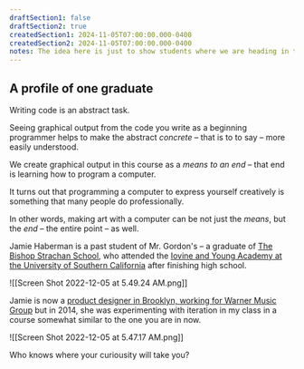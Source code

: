 ```yaml
---
draftSection1: false
draftSection2: true
createdSection1: 2024-11-05T07:00:00.000-0400
createdSection2: 2024-11-05T07:00:00.000-0400
notes: The idea here is just to show students where we are heading in this module. Encourage them to review the posters on the wall outside room 36 (actually, can take a "mini field-trip" over there to take a look).
---
```

## A profile of one graduate

Writing code is an abstract task.

Seeing graphical output from the code you write as a beginning programmer helps to make the abstract *concrete* – that is to to say – more easily understood.

We create graphical output in this course as a *means to an end* – that end is learning how to program a computer.

It turns out that programming a computer to express yourself creatively is something that many people do professionally.

In other words, making art with a computer can be not just the *means*, but the *end* – the entire point – as well.

Jamie Haberman is a past student of Mr. Gordon's – a graduate of [The Bishop Strachan School](https://www.bss.on.ca), who attended the [Iovine and Young Academy at the University of Southern California](https://iovine-young.usc.edu/discover/founders) after finishing high school.

![[Screen Shot 2022-12-05 at 5.49.24 AM.png]]

Jamie is now a [product designer in Brooklyn, working for Warner Music Group](https://www.linkedin.com/in/jamie-haberman-482958114/) but in 2014, she was experimenting with iteration in my class in a course somewhat similar to the one you are in now.

![[Screen Shot 2022-12-05 at 5.47.17 AM.png]]

Who knows where your curiousity will take you?

